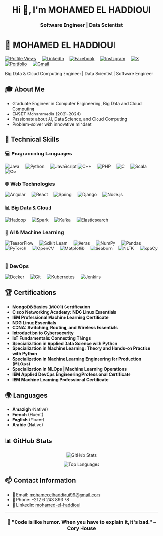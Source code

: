 <h1 align="center">Hi 👋, I'm MOHAMED EL HADDIOUI</h1>
<h3 align="center">Software Engineer | Data Scientist</h3>

# 👋 MOHAMED EL HADDIOUI

[![Profile Views](https://komarev.com/ghpvc/?username=mohamedelhaddioui&color=blue)](https://github.com/MOHAMED-EL-HADDIOUI)&nbsp;&nbsp;&nbsp;&nbsp;
[![LinkedIn](https://img.shields.io/badge/LinkedIn-Connect-blue)](https://www.linkedin.com/in/mohamed-el-haddioui-ba8ba8170/)&nbsp;&nbsp;&nbsp;&nbsp;
[![Facebook](https://img.shields.io/badge/Facebook-Connect-blue)](https://www.facebook.com/mohamed.elhaddioui99/)&nbsp;&nbsp;&nbsp;&nbsp;
[![Instagram](https://img.shields.io/badge/Instagram-Connect-blue)](https://www.instagram.com/mohamed_el_haddioui_99/)&nbsp;&nbsp;&nbsp;&nbsp;
[![X](https://img.shields.io/badge/X-Connect-blue)](https://x.com/MOHAMED12131999)&nbsp;&nbsp;&nbsp;&nbsp;
[![Portfolio](https://img.shields.io/badge/Portfolio-Connect-blue)](https://mohamedelhaddioui.netlify.app/)&nbsp;&nbsp;&nbsp;&nbsp;
[![Gmail](https://img.shields.io/badge/Gmail-Contact-red)](mailto:mohamedelhaddioui99@gmail.com)



  Big Data & Cloud Computing Engineer | Data Scientist | Software Engineer

## 🎓 About Me

- Graduate Engineer in Computer Engineering, Big Data and Cloud Computing
- ENSET Mohammedia (2021-2024)
- Passionate about AI, Data Science, and Cloud Computing
- Problem-solver with innovative mindset

## 🚀 Technical Skills

### 💻 Programming Languages

![Java](https://img.shields.io/badge/Java-ED8B00?style=flat&logo=java&logoColor=white)&nbsp;&nbsp;&nbsp;&nbsp;
![Python](https://img.shields.io/badge/Python-3776AB?style=flat&logo=python&logoColor=white)&nbsp;&nbsp;&nbsp;&nbsp;
![JavaScript](https://img.shields.io/badge/JavaScript-F7DF1E?style=flat&logo=javascript&logoColor=black)
![C++](https://img.shields.io/badge/C++-00599C?style=flat&logo=c%2B%2B&logoColor=white)&nbsp;&nbsp;&nbsp;&nbsp;
![PHP](https://img.shields.io/badge/PHP-777BB4?style=flat&logo=php&logoColor=white)&nbsp;&nbsp;&nbsp;&nbsp;
![C](https://img.shields.io/badge/C-A8B400?style=flat&logo=c&logoColor=white)&nbsp;&nbsp;&nbsp;&nbsp;
![Scala](https://img.shields.io/badge/Scala-DC322F?style=flat&logo=scala&logoColor=white)&nbsp;&nbsp;&nbsp;&nbsp;
![Go](https://img.shields.io/badge/Go-00ADD8?style=flat&logo=go&logoColor=white)&nbsp;&nbsp;&nbsp;&nbsp;


### 🌐 Web Technologies

![Angular](https://img.shields.io/badge/Angular-DD0031?style=flat&logo=angular&logoColor=white)&nbsp;&nbsp;&nbsp;&nbsp;
![React](https://img.shields.io/badge/React-20232A?style=flat&logo=react&logoColor=61DAFB)&nbsp;&nbsp;&nbsp;&nbsp;
![Spring](https://img.shields.io/badge/Spring-6DB33F?style=flat&logo=spring&logoColor=white)&nbsp;&nbsp;&nbsp;&nbsp;
![Django](https://img.shields.io/badge/Django-092E20?style=flat&logo=django&logoColor=white)&nbsp;&nbsp;&nbsp;&nbsp;
![Node.js](https://img.shields.io/badge/Node.js-43853D?style=flat&logo=node.js&logoColor=white)&nbsp;&nbsp;&nbsp;&nbsp;

### 📊 Big Data & Cloud

![Hadoop](https://img.shields.io/badge/Hadoop-FDEE21?style=flat&logo=apache-hadoop&logoColor=black)&nbsp;&nbsp;&nbsp;&nbsp;
![Spark](https://img.shields.io/badge/Spark-E25A1C?style=flat&logo=apache-spark&logoColor=white)&nbsp;&nbsp;&nbsp;&nbsp;
![Kafka](https://img.shields.io/badge/Kafka-231F20?style=flat&logo=apache-kafka&logoColor=white)&nbsp;&nbsp;&nbsp;&nbsp;
![Elasticsearch](https://img.shields.io/badge/Elasticsearch-005571?style=flat&logo=elasticsearch&logoColor=white)&nbsp;&nbsp;&nbsp;&nbsp;

### 🤖 AI & Machine Learning

![TensorFlow](https://img.shields.io/badge/TensorFlow-FF6F00?style=flat&logo=tensorflow&logoColor=white)&nbsp;&nbsp;&nbsp;&nbsp;
![Scikit Learn](https://img.shields.io/badge/Scikit_Learn-F7931E?style=flat&logo=scikit-learn&logoColor=white)&nbsp;&nbsp;&nbsp;&nbsp;
![Keras](https://img.shields.io/badge/Keras-D00000?style=flat&logo=keras&logoColor=white)&nbsp;&nbsp;&nbsp;&nbsp;
![NumPy](https://img.shields.io/badge/NumPy-013243?style=flat&logo=numpy&logoColor=white)&nbsp;&nbsp;&nbsp;&nbsp;
![Pandas](https://img.shields.io/badge/Pandas-150458?style=flat&logo=pandas&logoColor=white)&nbsp;&nbsp;&nbsp;&nbsp;
![PyTorch](https://img.shields.io/badge/PyTorch-EE4C2A?style=flat&logo=pytorch&logoColor=white)&nbsp;&nbsp;&nbsp;&nbsp;
![OpenCV](https://img.shields.io/badge/OpenCV-5C3EE8?style=flat&logo=opencv&logoColor=white)&nbsp;&nbsp;&nbsp;&nbsp;
![Matplotlib](https://img.shields.io/badge/Matplotlib-003B57?style=flat&logo=matplotlib&logoColor=white)&nbsp;&nbsp;&nbsp;&nbsp;
![Seaborn](https://img.shields.io/badge/Seaborn-30B5B5?style=flat&logo=seaborn&logoColor=white)&nbsp;&nbsp;&nbsp;&nbsp;
![NLTK](https://img.shields.io/badge/NLTK-FF6F00?style=flat&logo=nltk&logoColor=white)&nbsp;&nbsp;&nbsp;&nbsp;
![spaCy](https://img.shields.io/badge/spaCy-3E3E3E?style=flat&logo=spaCy&logoColor=white)&nbsp;&nbsp;&nbsp;&nbsp;


### 🤖 DevOps

![Docker](https://img.shields.io/badge/Docker-2496ED?style=flat&logo=docker&logoColor=white)&nbsp;&nbsp;&nbsp;&nbsp;
![Git](https://img.shields.io/badge/Git-F05032?style=flat&logo=git&logoColor=white)&nbsp;&nbsp;&nbsp;&nbsp;
![Kubernetes](https://img.shields.io/badge/Kubernetes-326CE5?style=flat&logo=kubernetes&logoColor=white)&nbsp;&nbsp;&nbsp;&nbsp;
![Jenkins](https://img.shields.io/badge/Jenkins-D24939?style=flat&logo=jenkins&logoColor=white)&nbsp;&nbsp;&nbsp;&nbsp;



## 🏆 Certifications

- **MongoDB Basics (M001) Certification**
- **Cisco Networking Academy: NDG Linux Essentials**
- **IBM Professional Machine Learning Certificate**
- **NDG Linux Essentials**
- **CCNA: Switching, Routing, and Wireless Essentials**
- **Introduction to Cybersecurity**
- **IoT Fundamentals: Connecting Things**
- **Specialization in Applied Data Science with Python**
- **Specialization in Machine Learning: Theory and Hands-on Practice with Python**
- **Specialization in Machine Learning Engineering for Production (MLOps)**
- **Specialization in MLOps | Machine Learning Operations**
- **IBM Applied DevOps Engineering Professional Certificate**
- **IBM Machine Learning Professional Certificate**


## 🌍 Languages

- **Amazigh** (Native)
- **French** (Fluent)
- **English** (Fluent)
- **Arabic** (Native)


## 📊 GitHub Stats
<div align="center">
  
![GitHub Stats](https://github-readme-stats.vercel.app/api?username=MOHAMED-EL-HADDIOUI&show_icons=true&theme=radical)

![Top Languages](https://github-readme-stats.vercel.app/api/top-langs/?username=MOHAMED-EL-HADDIOUI&layout=compact&theme=radical)

</div>

## 📫 Contact Information
- 📧 Email: mohamedelhaddioui99@gmail.com
- 📱 Phone: +212 6 243 893 78
- 💼 LinkedIn: [mohamed-el-haddioui](https://www.linkedin.com/in/mohamed-el-haddioui-ba8ba8170/)

---
<div align="center">
  
### 🌟 "Code is like humor. When you have to explain it, it's bad." – Cory House

</div>
